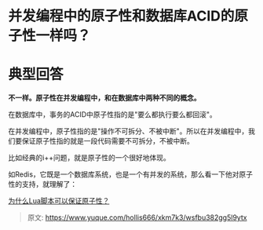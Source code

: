 # 并发编程中的原子性和数据库ACID的原子性一样吗？

# 典型回答


**不一样。原子性在并发编程中，和在数据库中两种不同的概念。**



在数据库中，事务的ACID中原子性指的是"要么都执行要么都回滚"。



在并发编程中，原子性指的是"操作不可拆分、不被中断"。所以在并发编程中，我们要保证原子性指的就是一段代码需要不可拆分，不被中断。



比如经典的i++问题，就是原子性的一个很好地体现。



如Redis，它既是一个数据库系统，也是一个有并发的系统，那么看一下他对原子性的支持，就理解了：



[为什么Lua脚本可以保证原子性？](https://www.yuque.com/hollis666/xkm7k3/rwdgnu)



> 原文: <https://www.yuque.com/hollis666/xkm7k3/wsfbu382gg5l9ytx>